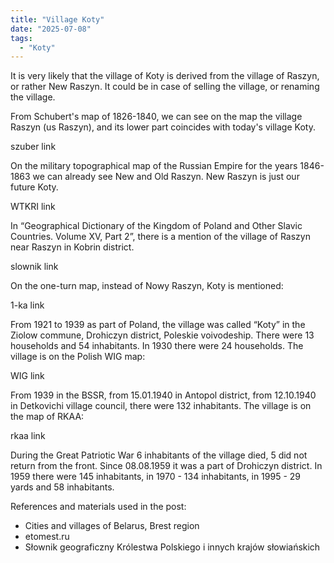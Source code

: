 ```yaml
---
title: "Village Koty"
date: "2025-07-08"
tags: 
  - "Koty"
---
```


It is very likely that the village of Koty is derived from the village of Raszyn, or rather New Raszyn. It could be in case of selling the village, or renaming the village.

From Schubert's map of 1826-1840, we can see on the map the village Raszyn (us Raszyn), and its lower part coincides with today's village Koty.

szuber link

On the military topographical map of the Russian Empire for the years 1846-1863 we can already see New and Old Raszyn. New Raszyn is just our future Koty.

WTKRI link

In “Geographical Dictionary of the Kingdom of Poland and Other Slavic Countries. Volume XV, Part 2”, there is a mention of the village of Raszyn near Raszyn in Kobrin district.

slownik link

On the one-turn map, instead of Nowy Raszyn, Koty is mentioned:

1-ka link

From 1921 to 1939 as part of Poland, the village was called “Koty” in the Ziolow commune, Drohiczyn district, Poleskie voivodeship. There were 13 households and 54 inhabitants. In 1930 there were 24 households. The village is on the Polish WIG map:

WIG link

From 1939 in the BSSR, from 15.01.1940 in Antopol district, from 12.10.1940 in Detkovichi village council, there were 132 inhabitants. The village is on the map of RKAA:

rkaa link

During the Great Patriotic War 6 inhabitants of the village died, 5 did not return from the front. Since 08.08.1959 it was a part of Drohiczyn district. In 1959 there were 145 inhabitants, in 1970 - 134 inhabitants, in 1995 - 29 yards and 58 inhabitants.

References and materials used in the post:
- Cities and villages of Belarus, Brest region
- etomest.ru 
- Słownik geograficzny Królestwa Polskiego i innych krajów słowiańskich
